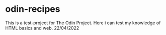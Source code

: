 # odin-recipes
This is a test-project for The Odin Project. Here i can test my knowledge of HTML basics and web. 
22/04/2022